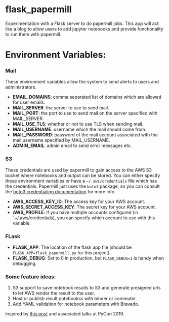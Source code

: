 # flask_papermill

Experimentation with a Flask server to do papermill jobs.  This app will act like a blog to allow users to add jupyter notebooks and provide functionality to run them with papermill.

# Environment Variables:

### Mail

These environment variables allow the system to send alerts to users and administrators.

- __EMAIL_DOMAINS__: comma separated list of domains which are allowed for user emails.
- __MAIL_SERVER__: the server to use to send mail.
- __MAIL_PORT__: the port to use to send mail on the server specified with MAIL_SERVER.
- __MAIL_USE_TLS__: whether or not to use TLS when sending mail.
- __MAIL_USERNAME__: username which the mail should come from.
- __MAIL_PASSWORD__: password of the mail account associated with the mail username specified by MAIL_USERNAME.
- __ADMIN_EMAIL__: admin email to send error messages etc.

### S3

These credentials are used by papermill to gain access to the AWS S3 bucket where notebooks and output can be stored.  You can either specify these environment variables or have a `~/.aws/credentials` file which has the credentials.  Papermill just uses the `boto3` package, so you can consult the [boto3 credentialing documentation](https://boto3.amazonaws.com/v1/documentation/api/latest/guide/configuration.html) for more info.

- __AWS_ACCESS_KEY_ID__: The access key for your AWS account.
- __AWS_SECRET_ACCESS_KEY__: The secret key for your AWS account.
- __AWS_PROFILE__: If you have multiple accounts configured (in `~/.aws/credentials), you can specify which account to use with this variable.

### FLask

- __FLASK_APP__: The location of the flask app file (should be `FLASK_APP=flask_papermill.py` for this project).
- __FLASK_DEBUG__: Set to 0 in production, but `FLASK_DEBUG=1` is handy when debugging.

### Some feature ideas:

1. S3 support to save notebook results to S3 and generate presigned urls to let AWS render the result to the user.
2. Host or publish result notebookss with binder or commuter.
3. Add YAML validation for notebook parameters with Bravado.

Inspired by [this post](https://medium.com/netflix-techblog/scheduling-notebooks-348e6c14cfd6) and associated talks at PyCon 2019.

